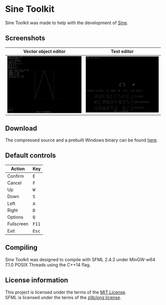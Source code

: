 # Sine Toolkit

Sine Toolkit was made to help with the development of [Sine](https://github.com/slx7R4GDZM/Sine).

## Screenshots

| Vector object editor                                                                              | Text editor                                                                                    |
|---------------------------------------------------------------------------------------------------|------------------------------------------------------------------------------------------------|
| ![Editing a vector object of the letter A](Media/Vector-object-editor.png "Vector object editor") | ![Editing the text \"your score is one of the ten best\"](Media/Text-editor.png "Text editor") |

## Download

The compressed source and a prebuilt Windows binary can be found [here](https://github.com/slx7R4GDZM/Sine-Toolkit/releases).

## Default controls

| Action     | Key            |
|------------|----------------|
| Confirm    | <kbd>E</kbd>   |
| Cancel     | <kbd>F</kbd>   |
| Up         | <kbd>W</kbd>   |
| Down       | <kbd>S</kbd>   |
| Left       | <kbd>A</kbd>   |
| Right      | <kbd>D</kbd>   |
| Options    | <kbd>Q</kbd>   |
| Fullscreen | <kbd>F11</kbd> |
| Exit       | <kbd>Esc</kbd> |

## Compiling

Sine Toolkit was designed to compile with SFML 2.4.2 under MinGW-w64 7.1.0 POSIX Threads using the C++14 flag.

## License information

This project is licensed under the terms of the [MIT License](License.txt).\
SFML is licensed under the terms of the [zlib/png license](https://www.sfml-dev.org/license.php).
